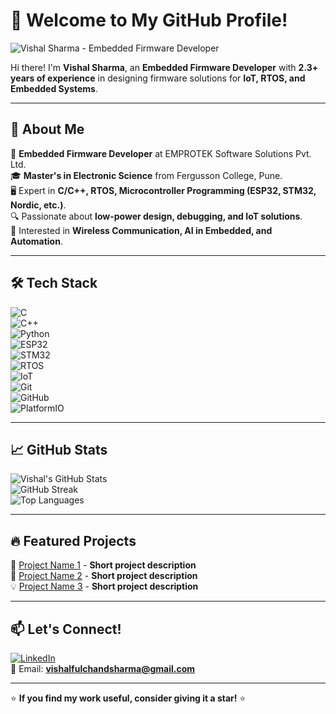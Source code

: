 # 👋 Welcome to My GitHub Profile!  
![Vishal Sharma - Embedded Firmware Developer](https://i.imgur.com/zrN40eb.jpg)  

Hi there! I'm **Vishal Sharma**, an **Embedded Firmware Developer** with **2.3+ years of experience** in designing firmware solutions for **IoT, RTOS, and Embedded Systems**.  

---

## 🚀 About Me  
🔧 **Embedded Firmware Developer** at EMPROTEK Software Solutions Pvt. Ltd.  
🎓 **Master's in Electronic Science** from Fergusson College, Pune.  
🖥️ Expert in **C/C++, RTOS, Microcontroller Programming (ESP32, STM32, Nordic, etc.)**.  
🔍 Passionate about **low-power design, debugging, and IoT solutions**.  
📡 Interested in **Wireless Communication, AI in Embedded, and Automation**.  

---

## 🛠 Tech Stack  
![C](https://img.shields.io/badge/C-00599C?style=flat-square&logo=c&logoColor=white)  
![C++](https://img.shields.io/badge/C++-00599C?style=flat-square&logo=c%2B%2B&logoColor=white)  
![Python](https://img.shields.io/badge/Python-3776AB?style=flat-square&logo=python&logoColor=white)  
![ESP32](https://img.shields.io/badge/ESP32-000000?style=flat-square&logo=espressif&logoColor=white)  
![STM32](https://img.shields.io/badge/STM32-03234B?style=flat-square&logo=stmicroelectronics&logoColor=white)  
![RTOS](https://img.shields.io/badge/RTOS-008080?style=flat-square)  
![IoT](https://img.shields.io/badge/IoT-4682B4?style=flat-square)  
![Git](https://img.shields.io/badge/Git-F05032?style=flat-square&logo=git&logoColor=white)  
![GitHub](https://img.shields.io/badge/GitHub-181717?style=flat-square&logo=github&logoColor=white)  
![PlatformIO](https://img.shields.io/badge/PlatformIO-FF6600?style=flat-square&logo=platformio&logoColor=white)  

---

## 📈 GitHub Stats  
![Vishal's GitHub Stats](https://github-readme-stats.vercel.app/api?username=VISHALSHARMA54&show_icons=true&theme=tokyonight)  
![GitHub Streak](https://streak-stats.demolab.com/?user=VISHALSHARMA54&theme=tokyonight)  
![Top Languages](https://github-readme-stats.vercel.app/api/top-langs/?username=VISHALSHARMA54&layout=compact&theme=tokyonight)  

---

## 🔥 Featured Projects  
🚀 [Project Name 1](https://github.com/VISHALSHARMA54/Project1) - **Short project description**  
🔧 [Project Name 2](https://github.com/VISHALSHARMA54/Project2) - **Short project description**  
💡 [Project Name 3](https://github.com/VISHALSHARMA54/Project3) - **Short project description**  

---

## 📫 Let's Connect!  
[![LinkedIn](https://img.shields.io/badge/LinkedIn-Connect-blue?style=flat-square&logo=linkedin)](https://www.linkedin.com/in/vishalfulchandsharma)  
📧 Email: **vishalfulchandsharma@gmail.com**  

---

⭐ **If you find my work useful, consider giving it a star!** ⭐  

<!--
**VISHALSHARMA54/VISHALSHARMA54** is a ✨ _special_ ✨ repository because its `README.md` (this file) appears on your GitHub profile.

Here are some ideas to get you started:

- 🔭 I’m currently working on ...
- 🌱 I’m currently learning ...
- 👯 I’m looking to collaborate on ...
- 🤔 I’m looking for help with ...
- 💬 Ask me about ...
- 📫 How to reach me: ...
- 😄 Pronouns: ...
- ⚡ Fun fact: ...
-->
